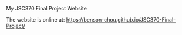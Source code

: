My JSC370 Final Project Website

The website is online at:
https://benson-chou.github.io/JSC370-Final-Project/

